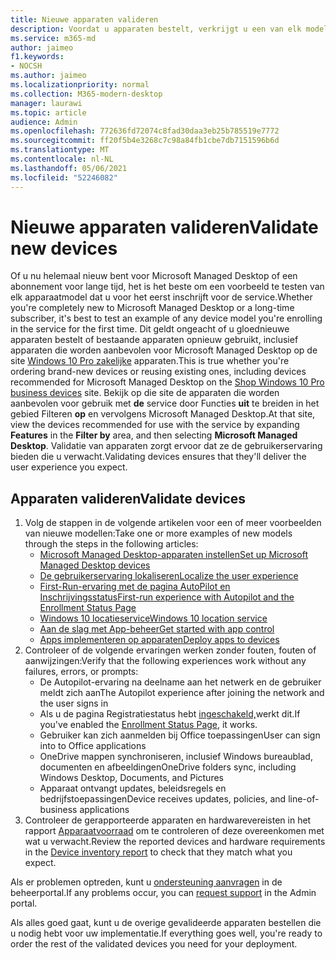 ```yaml
---
title: Nieuwe apparaten valideren
description: Voordat u apparaten bestelt, verkrijgt u een van elk model en test u het
ms.service: m365-md
author: jaimeo
f1.keywords:
- NOCSH
ms.author: jaimeo
ms.localizationpriority: normal
ms.collection: M365-modern-desktop
manager: laurawi
ms.topic: article
audience: Admin
ms.openlocfilehash: 772636fd72074c8fad30daa3eb25b785519e7772
ms.sourcegitcommit: ff20f5b4e3268c7c98a84fb1cbe7db7151596b6d
ms.translationtype: MT
ms.contentlocale: nl-NL
ms.lasthandoff: 05/06/2021
ms.locfileid: "52246082"
---
```

# <a name="validate-new-devices"></a><span data-ttu-id="54aeb-103">Nieuwe apparaten valideren</span><span class="sxs-lookup"><span data-stu-id="54aeb-103">Validate new devices</span></span>

<span data-ttu-id="54aeb-104">Of u nu helemaal nieuw bent voor Microsoft Managed Desktop of een abonnement voor lange tijd, het is het beste om een voorbeeld te testen van elk apparaatmodel dat u voor het eerst inschrijft voor de service.</span><span class="sxs-lookup"><span data-stu-id="54aeb-104">Whether you're completely new to Microsoft Managed Desktop or a long-time subscriber, it's best to test an example of any device model you're enrolling in the service for the first time.</span></span> <span data-ttu-id="54aeb-105">Dit geldt ongeacht of u gloednieuwe apparaten bestelt of bestaande apparaten opnieuw gebruikt, inclusief apparaten die worden aanbevolen voor Microsoft Managed Desktop op de site [Windows 10 Pro zakelijke](https://www.microsoft.com/windowsforbusiness/view-all-devices) apparaten.</span><span class="sxs-lookup"><span data-stu-id="54aeb-105">This is true whether you're ordering brand-new devices or reusing existing ones, including devices recommended for Microsoft Managed Desktop on the [Shop Windows 10 Pro business devices](https://www.microsoft.com/windowsforbusiness/view-all-devices) site.</span></span> <span data-ttu-id="54aeb-106">Bekijk op die site de apparaten die worden aanbevolen voor gebruik met **de** service door Functies **uit** te breiden in het gebied Filteren **op** en vervolgens Microsoft Managed Desktop.</span><span class="sxs-lookup"><span data-stu-id="54aeb-106">At that site, view the devices recommended for use with the service by expanding **Features** in the **Filter by** area, and then selecting **Microsoft Managed Desktop**.</span></span> <span data-ttu-id="54aeb-107">Validatie van apparaten zorgt ervoor dat ze de gebruikerservaring bieden die u verwacht.</span><span class="sxs-lookup"><span data-stu-id="54aeb-107">Validating devices ensures that they'll deliver the user experience you expect.</span></span>

## <a name="validate-devices"></a><span data-ttu-id="54aeb-108">Apparaten valideren</span><span class="sxs-lookup"><span data-stu-id="54aeb-108">Validate devices</span></span>

1. <span data-ttu-id="54aeb-109">Volg de stappen in de volgende artikelen voor een of meer voorbeelden van nieuwe modellen:</span><span class="sxs-lookup"><span data-stu-id="54aeb-109">Take one or more examples of new models through the steps in the following articles:</span></span>
    - [<span data-ttu-id="54aeb-110">Microsoft Managed Desktop-apparaten instellen</span><span class="sxs-lookup"><span data-stu-id="54aeb-110">Set up Microsoft Managed Desktop devices</span></span>](set-up-devices.md)
    - [<span data-ttu-id="54aeb-111">De gebruikerservaring lokaliseren</span><span class="sxs-lookup"><span data-stu-id="54aeb-111">Localize the user experience</span></span>](localization.md)
    - [<span data-ttu-id="54aeb-112">First-Run-ervaring met de pagina AutoPilot en Inschrijvingsstatus</span><span class="sxs-lookup"><span data-stu-id="54aeb-112">First-run experience with Autopilot and the Enrollment Status Page</span></span>](esp-first-run.md)
    - [<span data-ttu-id="54aeb-113">Windows 10 locatieservice</span><span class="sxs-lookup"><span data-stu-id="54aeb-113">Windows 10 location service</span></span>](device-location.md)
    - [<span data-ttu-id="54aeb-114">Aan de slag met App-beheer</span><span class="sxs-lookup"><span data-stu-id="54aeb-114">Get started with app control</span></span>](get-started-app-control.md)
    - [<span data-ttu-id="54aeb-115">Apps implementeren op apparaten</span><span class="sxs-lookup"><span data-stu-id="54aeb-115">Deploy apps to devices</span></span>](deploy-apps.md)
2. <span data-ttu-id="54aeb-116">Controleer of de volgende ervaringen werken zonder fouten, fouten of aanwijzingen:</span><span class="sxs-lookup"><span data-stu-id="54aeb-116">Verify that the following experiences work without any failures, errors, or prompts:</span></span>
    - <span data-ttu-id="54aeb-117">De Autopilot-ervaring na deelname aan het netwerk en de gebruiker meldt zich aan</span><span class="sxs-lookup"><span data-stu-id="54aeb-117">The Autopilot experience after joining the network and the user signs in</span></span>
    - <span data-ttu-id="54aeb-118">Als u de pagina Registratiestatus hebt [ingeschakeld,](esp-first-run.md)werkt dit.</span><span class="sxs-lookup"><span data-stu-id="54aeb-118">If you've enabled the [Enrollment Status Page](esp-first-run.md), it works.</span></span>
    - <span data-ttu-id="54aeb-119">Gebruiker kan zich aanmelden bij Office toepassingen</span><span class="sxs-lookup"><span data-stu-id="54aeb-119">User can sign into to Office applications</span></span>
    - <span data-ttu-id="54aeb-120">OneDrive mappen synchroniseren, inclusief Windows bureaublad, documenten en afbeeldingen</span><span class="sxs-lookup"><span data-stu-id="54aeb-120">OneDrive folders sync, including Windows Desktop, Documents, and Pictures</span></span>
    - <span data-ttu-id="54aeb-121">Apparaat ontvangt updates, beleidsregels en bedrijfstoepassingen</span><span class="sxs-lookup"><span data-stu-id="54aeb-121">Device receives updates, policies, and line-of-business applications</span></span>
3. <span data-ttu-id="54aeb-122">Controleer de gerapporteerde apparaten en hardwarevereisten in het rapport [Apparaatvoorraad](../working-with-managed-desktop/device-inventory-report.md) om te controleren of deze overeenkomen met wat u verwacht.</span><span class="sxs-lookup"><span data-stu-id="54aeb-122">Review the reported devices and hardware requirements in the [Device inventory report](../working-with-managed-desktop/device-inventory-report.md) to check that they match what you expect.</span></span>

<span data-ttu-id="54aeb-123">Als er problemen optreden, kunt u [ondersteuning aanvragen](../working-with-managed-desktop/admin-support.md) in de beheerportal.</span><span class="sxs-lookup"><span data-stu-id="54aeb-123">If any problems occur, you can [request support](../working-with-managed-desktop/admin-support.md) in the Admin portal.</span></span>

<span data-ttu-id="54aeb-124">Als alles goed gaat, kunt u de overige gevalideerde apparaten bestellen die u nodig hebt voor uw implementatie.</span><span class="sxs-lookup"><span data-stu-id="54aeb-124">If everything goes well, you're ready to order the rest of the validated devices you need for your deployment.</span></span>